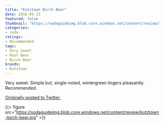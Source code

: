 ```yaml
---
title: "Kutztown Birch Beer"
date: 2016-05-13
featured: false
thumbnail: "https://sodaguideimg.blob.core.windows.net/content/review/thumbs/kutztown-birch-beer.jpg"
categories:
- soda
ratings:
- Recommended
tags:
- Very Sweet
- Root Beer
- Birch Beer
brands:
- Kutztown
---
```


Very sweet. Simple but, single-noted, wintergreen lingers pleasantly. Recommended.

[Originally posted to Twitter.](https://twitter.com/Cavorter/status/731244407530262528)

{{< figure src="https://sodaguideimg.blob.core.windows.net/content/review/kutztown-birch-beer.jpg" >}}

